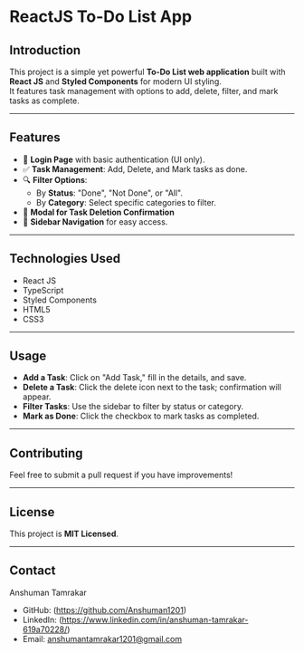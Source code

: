 # ReactJS To-Do List App  

## Introduction  
This project is a simple yet powerful **To-Do List web application** built with **React JS** and **Styled Components** for modern UI styling.  
It features task management with options to add, delete, filter, and mark tasks as complete.  

---

## Features  
- 🔐 **Login Page** with basic authentication (UI only).  
- ✅ **Task Management**: Add, Delete, and Mark tasks as done.  
- 🔍 **Filter Options**:  
  - By **Status**: "Done", "Not Done", or "All".  
  - By **Category**: Select specific categories to filter.  
- 📌 **Modal for Task Deletion Confirmation**  
- 📂 **Sidebar Navigation** for easy access.  

---

## Technologies Used  
- React JS  
- TypeScript  
- Styled Components  
- HTML5  
- CSS3  

---

## Usage  
- **Add a Task**: Click on "Add Task," fill in the details, and save.  
- **Delete a Task**: Click the delete icon next to the task; confirmation will appear.  
- **Filter Tasks**: Use the sidebar to filter by status or category.  
- **Mark as Done**: Click the checkbox to mark tasks as completed.  

---

## Contributing  
Feel free to submit a pull request if you have improvements!  

---

## License  
This project is **MIT Licensed**.  

---

## Contact  
Anshuman Tamrakar  
- GitHub: (https://github.com/Anshuman1201)  
- LinkedIn: (https://www.linkedin.com/in/anshuman-tamrakar-619a70228/)  
- Email: anshumantamrakar1201@gmail.com 


 
